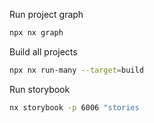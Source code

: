Run project graph
```sh
npx nx graph
```

Build all projects
```sh
npx nx run-many --target=build
```
Run storybook
```sh
nx storybook -p 6006 "stories
```
